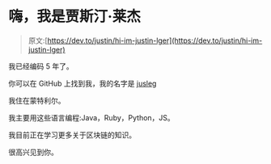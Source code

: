 # 嗨，我是贾斯汀·莱杰

> 原文:[https://dev.to/justin/hi-im-justin-lger](https://dev.to/justin/hi-im-justin-lger)

我已经编码 5 年了。

你可以在 GitHub 上找到我，我的名字是 [jusleg](https://github.com/jusleg)

我住在蒙特利尔。

我主要用这些语言编程:Java，Ruby，Python，JS。

我目前正在学习更多关于区块链的知识。

很高兴见到你。